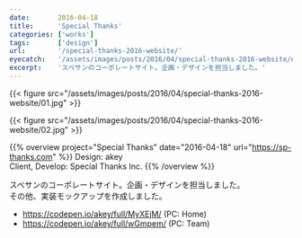 ```yaml
---
date:       2016-04-18
title:      'Special Thanks'
categories: ['works']
tags:       ['design']
url:        '/special-thanks-2016-website/'
eyecatch:   '/assets/images/posts/2016/04/special-thanks-2016-website/eyecatch.png'
excerpt:    'スペサンのコーポレートサイト。企画・デザインを担当しました。'
---
```


{{< figure src="/assets/images/posts/2016/04/special-thanks-2016-website/01.jpg" >}}

{{< figure src="/assets/images/posts/2016/04/special-thanks-2016-website/02.jpg" >}}

{{% overview project="Special Thanks" date="2016-04-18" url="https://sp-thanks.com" %}}
Design: akey  
Client, Develop: Special Thanks Inc.
{{% /overview %}}

スペサンのコーポレートサイト。企画・デザインを担当しました。  
その他、実装モックアップを作成しました。

- https://codepen.io/akey/full/MyXEjM/ (PC: Home)
- https://codepen.io/akey/full/wGmpem/ (PC: Team)
